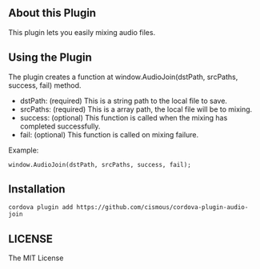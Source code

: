 ## About this Plugin

This plugin lets you easily mixing audio files. 

## Using the Plugin

The plugin creates a function at window.AudioJoin(dstPath, srcPaths, success, fail) method.
 * dstPath: (required) This is a string path to the local file to save.
 * srcPaths: (required) This is a array path, the local file will be to mixing.
 * success: (optional) This function is called when the mixing has completed successfully.
 * fail: (optional) This function is called on mixing failure.

Example:

```
window.AudioJoin(dstPath, srcPaths, success, fail);
```

## Installation

```
cordova plugin add https://github.com/cismous/cordova-plugin-audio-join
```

## LICENSE

The MIT License
